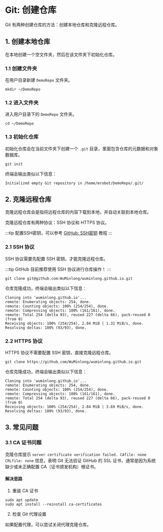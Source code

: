 # Git: 创建仓库

Git 有两种创建仓库的方法：创建本地仓库和克隆远程仓库。

## 1. 创建本地仓库

在本地创建一个空文件夹，然后在该文件夹下初始化仓库。

### 1.1 创建文件夹

在用户目录新建 `DemoRepo` 文件夹。

```
mkdir ~/DemoRepo
```

### 1.2 进入文件夹

进入用户目录下的 `DemoRepo` 文件夹。

```
cd ~/DemoRepo
```

### 1.3 初始化仓库

初始化仓库会在当前文件夹下创建一个 `.git` 目录，里面包含仓库的元数据和对象数据库。

```
git init
```

终端会输出类似以下信息：

```
Initialized empty Git repository in /home/mrobot/DemoRepo/.git/
```

## 2. 克隆远程仓库

克隆远程仓库会是指将远程仓库的内容下载到本地，并自动关联到本地仓库。

克隆远程仓库有两种协议：SSH 协议和 HTTPS 协议。

:::tip
配置SSH密钥，可以参考 [GitHub: SSH密钥](./10.ssh.md) 教程
:::

### 2.1 SSH 协议

SSH 协议需要先配置 SSH 密钥，才能克隆远程仓库。

:::tip
GitHub 目前推荐使用 SSH 协议进行仓库操作！
:::

```
git clone git@github.com:WuMinlong/wuminlong.github.io.git
```

仓库克隆成功，终端会输出类似以下信息：

```
Cloning into 'wuminlong.github.io'...
remote: Enumerating objects: 254, done.
remote: Counting objects: 100% (254/254), done.
remote: Compressing objects: 100% (161/161), done.
remote: Total 254 (delta 93), reused 227 (delta 66), pack-reused 0 (from 0)
Receiving objects: 100% (254/254), 2.84 MiB | 1.31 MiB/s, done.
Resolving deltas: 100% (93/93), done.
```

### 2.2 HTTPS 协议

HTTPS 协议不需要配置 SSH 密钥，直接克隆远程仓库。

```
git clone https://github.com/WuMinlong/wuminlong.github.io.git
```

仓库克隆成功，终端会输出类似以下信息：

```
Cloning into 'wuminlong.github.io'...
remote: Enumerating objects: 254, done.
remote: Counting objects: 100% (254/254), done.
remote: Compressing objects: 100% (161/161), done.
remote: Total 254 (delta 93), reused 227 (delta 66), pack-reused 0 (from 0)
Receiving objects: 100% (254/254), 2.84 MiB | 3.69 MiB/s, done.
Resolving deltas: 100% (93/93), done.
```

## 3. 常见问题

### 3.1 CA 证书问题

克隆仓库提示 `server certificate verification failed. CAfile: none CRLfile: none` 信息，表明 Git 无法验证 GitHub 的 SSL 证书，通常是因为系统缺少或未正确配置 CA（证书颁发机构）根证书。

#### 解决思路

1. 重装 CA 证书

```
sudo apt update
sudo apt install --reinstall ca-certificates
```

2. 检查 Git 代理设置

如果配置代理，可以尝试关闭代理克隆仓库。
